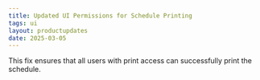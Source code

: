 ```yaml
---
title: Updated UI Permissions for Schedule Printing
tags: ui
layout: productupdates
date: 2025-03-05
---
```


This fix ensures that all users with print access can successfully print the schedule.